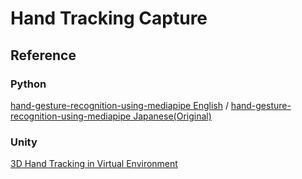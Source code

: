 # Hand Tracking Capture

## Reference
### Python
[hand-gesture-recognition-using-mediapipe English](https://github.com/kinivi/hand-gesture-recognition-mediapipe) /
[hand-gesture-recognition-using-mediapipe Japanese(Original)](https://github.com/Kazuhito00/hand-gesture-recognition-using-mediapipe)

### Unity
[3D Hand Tracking in Virtual Environment](https://www.youtube.com/watch?v=RQ-2JWzNc6k)
